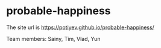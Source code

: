 # probable-happiness

The site url is https://potiyev.github.io/probable-happiness/

Team members: Sainy, Tim, Vlad, Yun

